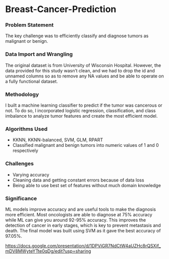 # Breast-Cancer-Prediction
### Problem Statement
The key challenge was to efficiently classify and diagnose tumors as malignant or benign.

### Data Import and Wrangling
The original dataset is from University of Wisconsin Hospital. However, the data provided for this study wasn’t clean, and we had to drop the id and unnamed columns so as to remove any NA values and be able to operate on a fully functional dataset.

### Methodology
I built a machine learning classifier to predict if the tumor was cancerous or not. To do so, I incorporated logistic regression, classification, and class imbalance to analyze tumor features and create the most efficient model.

### Algorithms Used
 - KKNN, KKNN-balanced, SVM, GLM, RPART
 - Classified malignant and benign tumors into numeric values of 1 and 0 respectively

### Challenges
- Varying accuracy 
- Cleaning data and getting constant errors because of data loss
- Being able to use best set of features without much domain knowledge

### Significance
ML models improve accuracy and are useful tools to make the diagnosis more efficient. Most oncologists are able to diagnose at 75% accuracy while ML can give you around 92-95% accuracy. This improves the detection of cancer in early stages, which is key to prevent metastasis and death. The final model was built using SVM as it gave the best accuracy of 97.05%.

https://docs.google.com/presentation/d/1DPViGR7NdCtW4aUZHc8rQSXif_mDV8MWyteYTte0qDg/edit?usp=sharing
